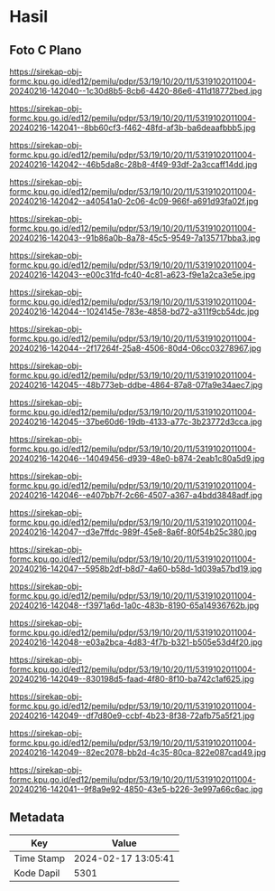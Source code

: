 # Hasil

## Foto C Plano

https://sirekap-obj-formc.kpu.go.id/ed12/pemilu/pdpr/53/19/10/20/11/5319102011004-20240216-142040--1c30d8b5-8cb6-4420-86e6-411d18772bed.jpg

https://sirekap-obj-formc.kpu.go.id/ed12/pemilu/pdpr/53/19/10/20/11/5319102011004-20240216-142041--8bb60cf3-f462-48fd-af3b-ba6deaafbbb5.jpg

https://sirekap-obj-formc.kpu.go.id/ed12/pemilu/pdpr/53/19/10/20/11/5319102011004-20240216-142042--46b5da8c-28b8-4f49-93df-2a3ccaff14dd.jpg

https://sirekap-obj-formc.kpu.go.id/ed12/pemilu/pdpr/53/19/10/20/11/5319102011004-20240216-142042--a40541a0-2c06-4c09-966f-a691d93fa02f.jpg

https://sirekap-obj-formc.kpu.go.id/ed12/pemilu/pdpr/53/19/10/20/11/5319102011004-20240216-142043--91b86a0b-8a78-45c5-9549-7a135717bba3.jpg

https://sirekap-obj-formc.kpu.go.id/ed12/pemilu/pdpr/53/19/10/20/11/5319102011004-20240216-142043--e00c31fd-fc40-4c81-a623-f9e1a2ca3e5e.jpg

https://sirekap-obj-formc.kpu.go.id/ed12/pemilu/pdpr/53/19/10/20/11/5319102011004-20240216-142044--1024145e-783e-4858-bd72-a311f9cb54dc.jpg

https://sirekap-obj-formc.kpu.go.id/ed12/pemilu/pdpr/53/19/10/20/11/5319102011004-20240216-142044--2f17264f-25a8-4506-80d4-06cc03278967.jpg

https://sirekap-obj-formc.kpu.go.id/ed12/pemilu/pdpr/53/19/10/20/11/5319102011004-20240216-142045--48b773eb-ddbe-4864-87a8-07fa9e34aec7.jpg

https://sirekap-obj-formc.kpu.go.id/ed12/pemilu/pdpr/53/19/10/20/11/5319102011004-20240216-142045--37be60d6-19db-4133-a77c-3b23772d3cca.jpg

https://sirekap-obj-formc.kpu.go.id/ed12/pemilu/pdpr/53/19/10/20/11/5319102011004-20240216-142046--14049456-d939-48e0-b874-2eab1c80a5d9.jpg

https://sirekap-obj-formc.kpu.go.id/ed12/pemilu/pdpr/53/19/10/20/11/5319102011004-20240216-142046--e407bb7f-2c66-4507-a367-a4bdd3848adf.jpg

https://sirekap-obj-formc.kpu.go.id/ed12/pemilu/pdpr/53/19/10/20/11/5319102011004-20240216-142047--d3e7ffdc-989f-45e8-8a6f-80f54b25c380.jpg

https://sirekap-obj-formc.kpu.go.id/ed12/pemilu/pdpr/53/19/10/20/11/5319102011004-20240216-142047--5958b2df-b8d7-4a60-b58d-1d039a57bd19.jpg

https://sirekap-obj-formc.kpu.go.id/ed12/pemilu/pdpr/53/19/10/20/11/5319102011004-20240216-142048--f3971a6d-1a0c-483b-8190-65a14936762b.jpg

https://sirekap-obj-formc.kpu.go.id/ed12/pemilu/pdpr/53/19/10/20/11/5319102011004-20240216-142048--e03a2bca-4d83-4f7b-b321-b505e53d4f20.jpg

https://sirekap-obj-formc.kpu.go.id/ed12/pemilu/pdpr/53/19/10/20/11/5319102011004-20240216-142049--830198d5-faad-4f80-8f10-ba742c1af625.jpg

https://sirekap-obj-formc.kpu.go.id/ed12/pemilu/pdpr/53/19/10/20/11/5319102011004-20240216-142049--df7d80e9-ccbf-4b23-8f38-72afb75a5f21.jpg

https://sirekap-obj-formc.kpu.go.id/ed12/pemilu/pdpr/53/19/10/20/11/5319102011004-20240216-142049--82ec2078-bb2d-4c35-80ca-822e087cad49.jpg

https://sirekap-obj-formc.kpu.go.id/ed12/pemilu/pdpr/53/19/10/20/11/5319102011004-20240216-142041--9f8a9e92-4850-43e5-b226-3e997a66c6ac.jpg


## Metadata

| Key        | Value               |
| ---------- | ------------------- |
| Time Stamp | 2024-02-17 13:05:41 |
| Kode Dapil | 5301                |



